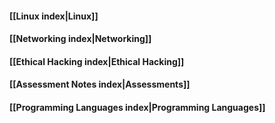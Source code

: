 #### [[Linux index|Linux]]
#### [[Networking index|Networking]]
#### [[Ethical Hacking index|Ethical Hacking]]
#### [[Assessment Notes index|Assessments]]
#### [[Programming Languages index|Programming Languages]]